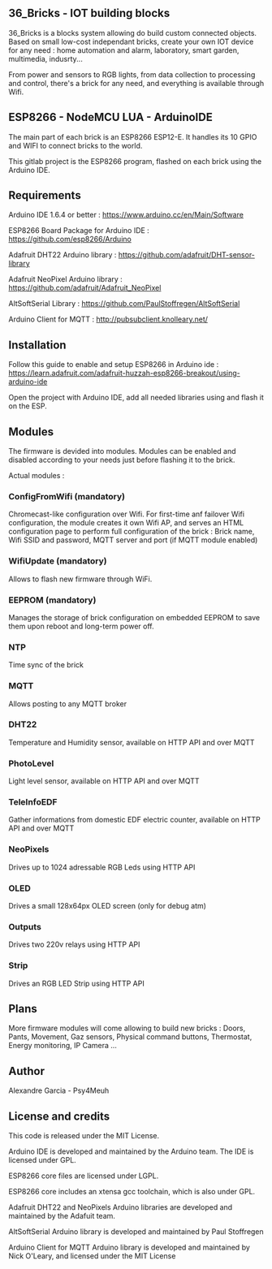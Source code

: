 ## 36_Bricks - IOT building blocks

36_Bricks is a blocks system allowing do build custom connected objects. Based on small low-cost independant bricks, create your own IOT device for any need : home automation and alarm, laboratory, smart garden, multimedia, indusrty...

From power and sensors to RGB lights, from data collection to processing and control, there's a brick for any need, and everything is available through Wifi. 


## ESP8266 - NodeMCU LUA - ArduinoIDE

The main part of each brick is an ESP8266 ESP12-E. It handles its 10 GPIO and WIFI to connect bricks to the world.

This gitlab project is the ESP8266 program, flashed on each brick using the Arduino IDE.

## Requirements

Arduino IDE 1.6.4 or better : https://www.arduino.cc/en/Main/Software

ESP8266 Board Package for Arduino IDE : https://github.com/esp8266/Arduino

Adafruit DHT22 Arduino library : https://github.com/adafruit/DHT-sensor-library

Adafruit NeoPixel Arduino library : https://github.com/adafruit/Adafruit_NeoPixel

AltSoftSerial Library : https://github.com/PaulStoffregen/AltSoftSerial

Arduino Client for MQTT : http://pubsubclient.knolleary.net/


## Installation
Follow this guide to enable and setup ESP8266 in Arduino ide : https://learn.adafruit.com/adafruit-huzzah-esp8266-breakout/using-arduino-ide

Open the project with Arduino IDE, add all needed libraries using and flash it on the ESP.

## Modules
The firmware is devided into modules. Modules can be enabled and disabled according to your needs just before flashing it to the brick.


Actual modules :
### ConfigFromWifi (mandatory)
Chromecast-like configuration over Wifi. For first-time anf failover Wifi configuration, the module creates it own Wifi AP, and serves an HTML configuration page to perform full configuration of the brick : Brick name, Wifi SSID and password, MQTT server and port (if MQTT module enabled)

### WifiUpdate (mandatory)
Allows to flash new firmware through WiFi.

### EEPROM (mandatory)
Manages the storage of brick configuration on embedded EEPROM to save them upon reboot and long-term power off.

### NTP
Time sync of the brick

### MQTT
Allows posting to any MQTT broker

### DHT22
Temperature and Humidity sensor, available on HTTP API and over MQTT

### PhotoLevel
Light level sensor, available on HTTP API and over MQTT

### TeleInfoEDF
Gather informations from domestic EDF electric counter, available on HTTP API and over MQTT

### NeoPixels
Drives up to 1024 adressable RGB Leds using HTTP API

### OLED
Drives a small 128x64px OLED screen (only for debug atm)

### Outputs
Drives two 220v relays using HTTP API

### Strip
Drives an RGB LED Strip using HTTP API


## Plans

More firmware modules will come allowing to build new bricks : Doors, Pants, Movement, Gaz sensors, Physical command buttons, Thermostat, Energy monitoring, IP Camera ...

## Author

Alexandre Garcia - Psy4Meuh

## License and credits

This code is released under the MIT License.

Arduino IDE is developed and maintained by the Arduino team. The IDE is licensed under GPL.

ESP8266 core files are licensed under LGPL.

ESP8266 core includes an xtensa gcc toolchain, which is also under GPL.

Adafruit DHT22 and NeoPixels Arduino libraries are developed and maintained by the Adafuit team.

AltSoftSerial Arduino library is developed and maintained by Paul Stoffregen

Arduino Client for MQTT Arduino library is developed and maintained by Nick O'Leary, and licensed under the MIT License